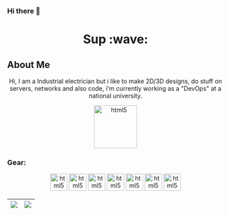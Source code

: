 ### Hi there 👋

<h1 align="center"> Sup :wave: </h1>

<h2> About Me </h2>

<p align="center">
  Hi, I am a Industrial electrician but i like to make 2D/3D designs, do stuff on servers, networks and also code, i'm
  currently working as a "DevOps" at a national university.
</p>

<p align="center">
<a href="https://dazzling-thompson-b46540.netlify.app" target="_blank"><img
      src="https://cdn.jsdelivr.net/gh/cgmark101/blog@main/static/img/akane.logo.svg" alt="html5" width="100" height="100"
      style="max-width:100%;"></a>
</p>

<h3>Gear:</h3>

<p align="center">
  <a href="https://www.python.org/" target="_blank"><img
      src="https://cdn.jsdelivr.net/gh/cgmark101/CDN-stuff@main/dist/img/python-icon.svg" alt="html5" width="40"
      height="40" style="max-width:100%;"></a>
  <a href="https://html.spec.whatwg.org/" target="_blank"><img
      src="https://cdn.jsdelivr.net/gh/cgmark101/CDN-stuff@main/dist/img/html5-original-wordmark.svg" alt="html5"
      width="40" height="40" style="max-width:100%;"></a>
  <a href="https://www.w3.org/Style/CSS/" target="_blank"><img
      src="https://cdn.jsdelivr.net/gh/cgmark101/CDN-stuff@main/dist/img/css3-original-wordmark.svg" alt="html5"
      width="40" height="40" style="max-width:100%;"></a>
  <a href="https://www.javascript.com/" target="_blank"><img
      src="https://cdn.jsdelivr.net/gh/cgmark101/CDN-stuff@main/dist/img/javascript-original.svg" alt="html5" width="40"
      height="40" style="max-width:100%;"></a>
  <a href="https://www.postgresql.org/" target="_blank"><img
      src="https://www.vectorlogo.zone/logos/postgresql/postgresql-icon.svg" alt="html5" width="40" height="40"
      style="max-width:100%;"></a>
  <a href="https://www.mongodb.com/" target="_blank"><img
      src="https://www.vectorlogo.zone/logos/mongodb/mongodb-icon.svg" alt="html5" width="40" height="40"
      style="max-width:100%;"></a>
  <a href="https://www.nginx.com/" target="_blank"><img src="https://www.vectorlogo.zone/logos/nginx/nginx-icon.svg"
      alt="html5" width="40" height="40" style="max-width:100%;"></a>
</p>

| <img src="https://github-readme-stats-six-phi.vercel.app/api?username=cgmark101&show_icons=true&theme=radical"/> | <img src="https://github-readme-stats-six-phi.vercel.app/api/top-langs/?username=cgmark101&show_icons=true&theme=radical"/> |
| ------------- | ------------- |
